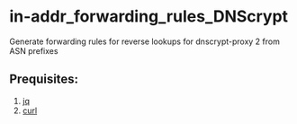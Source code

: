 # in-addr_forwarding_rules_DNScrypt
Generate forwarding rules for reverse lookups for dnscrypt-proxy 2 from ASN prefixes
## Prequisites:
1. [jq](https://stedolan.github.io/jq/)
2. [curl](https://curl.se/)
